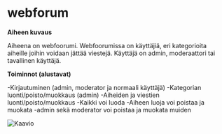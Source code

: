 # webforum

**Aiheen kuvaus**

Aiheena on webfoorumi. Webfoorumissa on käyttäjiä, eri kategorioita aiheille joihin voidaan jättää viestejä. Käyttäjä on admin, moderaattori tai tavallinen käyttäjä.

**Toiminnot (alustavat)**

-Kirjautuminen (admin, moderator ja normaali käyttäjä)
-Kategorian luonti/poisto/muokkaus (admin)
-Aiheiden ja viestien luonti/poisto/muokkaus 
	-Kaikki voi luoda
	-Aiheen luoja voi poistaa ja muokata
	-admin sekä moderator voi poistaa ja muokata muiden


![Kaavio](/dokumentaatio/KAAVIO.png)

